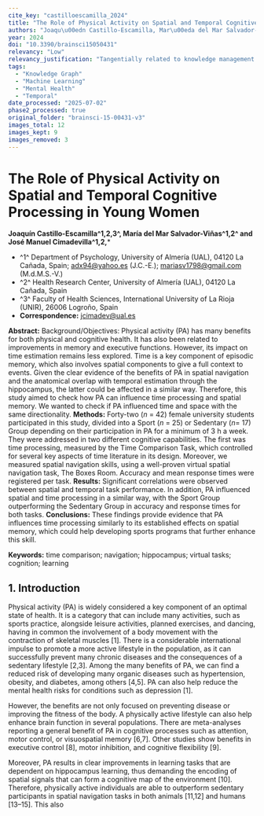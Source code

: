 ```yaml
---
cite_key: "castilloescamilla_2024"
title: "The Role of Physical Activity on Spatial and Temporal Cognitive Processing in Young Women"
authors: "Joaqu\u00edn Castillo-Escamilla, Mar\u00eda del Mar Salvador-Vi\u00f1as, Jos\u00e9 Manuel Cimadevilla"
year: 2024
doi: "10.3390/brainsci15050431"
relevancy: "Low"
relevancy_justification: "Tangentially related to knowledge management or data systems"
tags:
  - "Knowledge Graph"
  - "Machine Learning"
  - "Mental Health"
  - "Temporal"
date_processed: "2025-07-02"
phase2_processed: true
original_folder: "brainsci-15-00431-v3"
images_total: 12
images_kept: 9
images_removed: 3
---
```


# The Role of Physical Activity on Spatial and Temporal Cognitive Processing in Young Women

**Joaquín Castillo-Escamilla^1,2,3^, María del Mar Salvador-Viñas^1,2^ and José Manuel Cimadevilla^1,2,***
- ^1^ Department of Psychology, University of Almería (UAL), 04120 La Cañada, Spain; adx94@yahoo.es (J.C.-E.); mariasv1798@gmail.com (M.d.M.S.-V.)
- ^2^ Health Research Center, University of Almería (UAL), 04120 La Cañada, Spain
- ^3^ Faculty of Health Sciences, International University of La Rioja (UNIR), 26006 Logroño, Spain
- **Correspondence:** jcimadev@ual.es

**Abstract:** Background/Objectives: Physical activity (PA) has many benefits for both physical and cognitive health. It has also been related to improvements in memory and executive functions. However, its impact on time estimation remains less explored. Time is a key component of episodic memory, which also involves spatial components to give a full context to events. Given the clear evidence of the benefits of PA in spatial navigation and the anatomical overlap with temporal estimation through the hippocampus, the latter could be affected in a similar way. Therefore, this study aimed to check how PA can influence time processing and spatial memory. We wanted to check if PA influenced time and space with the same directionality. **Methods:** Forty-two (*n* = 42) female university students participated in this study, divided into a Sport (*n* = 25) or Sedentary (*n*= 17) Group depending on their participation in PA for a minimum of 3 h a week. They were addressed in two different cognitive capabilities. The first was time processing, measured by the Time Comparison Task, which controlled for several key aspects of time literature in its design. Moreover, we measured spatial navigation skills, using a well-proven virtual spatial navigation task, The Boxes Room. Accuracy and mean response times were registered per task. **Results:** Significant correlations were observed between spatial and temporal task performance. In addition, PA influenced spatial and time processing in a similar way, with the Sport Group outperforming the Sedentary Group in accuracy and response times for both tasks. **Conclusions:** These findings provide evidence that PA influences time processing similarly to its established effects on spatial memory, which could help developing sports programs that further enhance this skill.

**Keywords:** time comparison; navigation; hippocampus; virtual tasks; cognition; learning

## 1. Introduction

Physical activity (PA) is widely considered a key component of an optimal state of health. It is a category that can include many activities, such as sports practice, alongside leisure activities, planned exercises, and dancing, having in common the involvement of a body movement with the contraction of skeletal muscles [1]. There is a considerable international impulse to promote a more active lifestyle in the population, as it can successfully prevent many chronic diseases and the consequences of a sedentary lifestyle [2,3]. Among the many benefits of PA, we can find a reduced risk of developing many organic diseases such as hypertension, obesity, and diabetes, among others [4,5]. PA can also help reduce the mental health risks for conditions such as depression [1].

However, the benefits are not only focused on preventing disease or improving the fitness of the body. A physically active lifestyle can also help enhance brain function in several populations. There are meta-analyses reporting a general benefit of PA in cognitive processes such as attention, motor control, or visuospatial memory [6,7]. Other studies show benefits in executive control [8], motor inhibition, and cognitive flexibility [9].

Moreover, PA results in clear improvements in learning tasks that are dependent on hippocampus learning, thus demanding the encoding of spatial signals that can form a cognitive map of the environment [10]. Therefore, physically active individuals are able to outperform sedentary participants in spatial navigation tasks in both animals [11,12] and humans [13–15]. This also